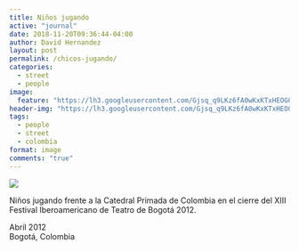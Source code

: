 ```yaml
---
title: Niños jugando
active: "journal"
date: 2018-11-20T09:36:44-04:00
author: David Hernandez
layout: post
permalink: /chicos-jugando/
categories:
  - street
  - people
image:
  feature: "https://lh3.googleusercontent.com/Gjsq_q9LKz6fA0wKxKTxHEOG0yCach4Vl-EvgpccSXN0bbdA5PVqzaYfluIxQq_wOGBDyjMGjWNM4boYJMyqNyYBk6XIPNhSYIFgX8EhrWwOxZw6Psk1u6wXwZ_Gzj-2bv8UbWcGE2WgxMuf7O6MZpCXj1lmbd3ad1neYPiQNGxHs6QkT7DHbx3YL8QZD2L6dCwL409zueVtrrCoDDoQeEL7ZVMIxQCC9Rktyiewmnfc1_4fzuO4aww7ttH0EA7TxEYi5YhbPbXMYXtir8M25yI2m-hNyQV-LBtoKj349BQO0PaLOFkFWSEpTYv_r8ywpOgaTeOmbK4zHyyThBHfBb5sFNQvCO_29wchUqUimCrWlb0_LWIg1CsgBa55ApwY1-2wi19a09yhejAU-EjHMYpSYNbjLsaUBNvz4r2GDqsviU2WNWC6offQvXeqZqrxt3EqxiM3H1vI7aswMTAHwYZncLa9jpjROzRlagZ-Os6gKMJBXvJ4ezdPYN-sGPzHdrPrr6fuguWNlCI2SK9e9nQZ3chudrieDZVsyaBtlTTqz9BmNXx2pOv5wYCbFOdOadCO4HPH7K8OQL5WjoXpkHZ0jtyMpjalGGuVwgsfRPMREA=w1109-h693-no"
header-img: "https://lh3.googleusercontent.com/Gjsq_q9LKz6fA0wKxKTxHEOG0yCach4Vl-EvgpccSXN0bbdA5PVqzaYfluIxQq_wOGBDyjMGjWNM4boYJMyqNyYBk6XIPNhSYIFgX8EhrWwOxZw6Psk1u6wXwZ_Gzj-2bv8UbWcGE2WgxMuf7O6MZpCXj1lmbd3ad1neYPiQNGxHs6QkT7DHbx3YL8QZD2L6dCwL409zueVtrrCoDDoQeEL7ZVMIxQCC9Rktyiewmnfc1_4fzuO4aww7ttH0EA7TxEYi5YhbPbXMYXtir8M25yI2m-hNyQV-LBtoKj349BQO0PaLOFkFWSEpTYv_r8ywpOgaTeOmbK4zHyyThBHfBb5sFNQvCO_29wchUqUimCrWlb0_LWIg1CsgBa55ApwY1-2wi19a09yhejAU-EjHMYpSYNbjLsaUBNvz4r2GDqsviU2WNWC6offQvXeqZqrxt3EqxiM3H1vI7aswMTAHwYZncLa9jpjROzRlagZ-Os6gKMJBXvJ4ezdPYN-sGPzHdrPrr6fuguWNlCI2SK9e9nQZ3chudrieDZVsyaBtlTTqz9BmNXx2pOv5wYCbFOdOadCO4HPH7K8OQL5WjoXpkHZ0jtyMpjalGGuVwgsfRPMREA=w1109-h693-no"
tags:
  - people
  - street
  - colombia
format: image
comments: "true"
---
```

<a href="https://lh3.googleusercontent.com/Gjsq_q9LKz6fA0wKxKTxHEOG0yCach4Vl-EvgpccSXN0bbdA5PVqzaYfluIxQq_wOGBDyjMGjWNM4boYJMyqNyYBk6XIPNhSYIFgX8EhrWwOxZw6Psk1u6wXwZ_Gzj-2bv8UbWcGE2WgxMuf7O6MZpCXj1lmbd3ad1neYPiQNGxHs6QkT7DHbx3YL8QZD2L6dCwL409zueVtrrCoDDoQeEL7ZVMIxQCC9Rktyiewmnfc1_4fzuO4aww7ttH0EA7TxEYi5YhbPbXMYXtir8M25yI2m-hNyQV-LBtoKj349BQO0PaLOFkFWSEpTYv_r8ywpOgaTeOmbK4zHyyThBHfBb5sFNQvCO_29wchUqUimCrWlb0_LWIg1CsgBa55ApwY1-2wi19a09yhejAU-EjHMYpSYNbjLsaUBNvz4r2GDqsviU2WNWC6offQvXeqZqrxt3EqxiM3H1vI7aswMTAHwYZncLa9jpjROzRlagZ-Os6gKMJBXvJ4ezdPYN-sGPzHdrPrr6fuguWNlCI2SK9e9nQZ3chudrieDZVsyaBtlTTqz9BmNXx2pOv5wYCbFOdOadCO4HPH7K8OQL5WjoXpkHZ0jtyMpjalGGuVwgsfRPMREA=w1109-h693-no" class="popup"  title="Niños jugando" data-caption="© 2012 by David Hernández"><img src="https://lh3.googleusercontent.com/Gjsq_q9LKz6fA0wKxKTxHEOG0yCach4Vl-EvgpccSXN0bbdA5PVqzaYfluIxQq_wOGBDyjMGjWNM4boYJMyqNyYBk6XIPNhSYIFgX8EhrWwOxZw6Psk1u6wXwZ_Gzj-2bv8UbWcGE2WgxMuf7O6MZpCXj1lmbd3ad1neYPiQNGxHs6QkT7DHbx3YL8QZD2L6dCwL409zueVtrrCoDDoQeEL7ZVMIxQCC9Rktyiewmnfc1_4fzuO4aww7ttH0EA7TxEYi5YhbPbXMYXtir8M25yI2m-hNyQV-LBtoKj349BQO0PaLOFkFWSEpTYv_r8ywpOgaTeOmbK4zHyyThBHfBb5sFNQvCO_29wchUqUimCrWlb0_LWIg1CsgBa55ApwY1-2wi19a09yhejAU-EjHMYpSYNbjLsaUBNvz4r2GDqsviU2WNWC6offQvXeqZqrxt3EqxiM3H1vI7aswMTAHwYZncLa9jpjROzRlagZ-Os6gKMJBXvJ4ezdPYN-sGPzHdrPrr6fuguWNlCI2SK9e9nQZ3chudrieDZVsyaBtlTTqz9BmNXx2pOv5wYCbFOdOadCO4HPH7K8OQL5WjoXpkHZ0jtyMpjalGGuVwgsfRPMREA=w1109-h693-no"></a>

Niños jugando frente a la Catedral Primada de Colombia en el cierre del XIII Festival Iberoamericano de Teatro de Bogotá 2012.

Abril 2012<br>
Bogotá, Colombia


